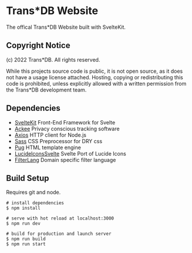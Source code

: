 # Trans*DB Website

The offical Trans*DB Website built with SvelteKit.

## Copyright Notice
(c) 2022 Trans\*DB. All rights reserved. 

While this projects source code is public, it is not open source, as it does not have a usage license attached. Hosting, copying or redistributing this code is prohibited, unless explicitly allowed with a written permission from the Trans\*DB development team.

## Dependencies

- [SvelteKit](https://kit.svelte.dev/) Front-End Framework for Svelte
- [Ackee](https://github.com/electerious/ackee-tracker) Privacy conscious tracking software
- [Axios](https://github.com/axios/axios) HTTP client for Node.js
- [Sass](https://sass-lang.com/) CSS Preprocessor for DRY css
- [Pug](https://pugjs.org/) HTML template engine
- [LucideIconsSvelte](https://www.npmjs.com/package/lucide-icons-svelte) Svelte Port of Lucide Icons
- [FilterLang](https://github.com/TransDB-de/filter-lang) Domain specific filter language

## Build Setup

Requires git and node.

```
# install dependencies
$ npm install

# serve with hot reload at localhost:3000
$ npm run dev

# build for production and launch server
$ npm run build
$ npm run start
```
